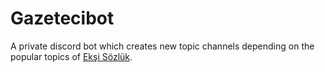# Gazetecibot
A private discord bot which creates new topic channels depending on the popular topics of [Ekşi Sözlük](https://eksisozluk.com/).
